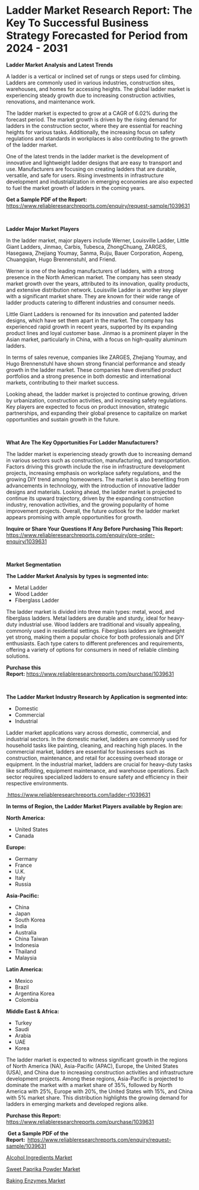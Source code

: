 <p><h1>Ladder Market Research Report: The Key To Successful Business Strategy Forecasted for Period from 2024 - 2031</h1></p><p><strong>Ladder Market Analysis and Latest Trends</strong></p>
<p><p>A ladder is a vertical or inclined set of rungs or steps used for climbing. Ladders are commonly used in various industries, construction sites, warehouses, and homes for accessing heights. The global ladder market is experiencing steady growth due to increasing construction activities, renovations, and maintenance work.</p><p>The ladder market is expected to grow at a CAGR of 6.02% during the forecast period. The market growth is driven by the rising demand for ladders in the construction sector, where they are essential for reaching heights for various tasks. Additionally, the increasing focus on safety regulations and standards in workplaces is also contributing to the growth of the ladder market.</p><p>One of the latest trends in the ladder market is the development of innovative and lightweight ladder designs that are easy to transport and use. Manufacturers are focusing on creating ladders that are durable, versatile, and safe for users. Rising investments in infrastructure development and industrialization in emerging economies are also expected to fuel the market growth of ladders in the coming years.</p></p>
<p><strong>Get a Sample PDF of the Report:&nbsp;</strong> <a href="https://www.reliableresearchreports.com/enquiry/request-sample/1039631">https://www.reliableresearchreports.com/enquiry/request-sample/1039631</a></p>
<p>&nbsp;</p>
<p><strong>Ladder Major Market Players</strong></p>
<p><p>In the ladder market, major players include Werner, Louisville Ladder, Little Giant Ladders, Jinmao, Carbis, Tubesca, ZhongChuang, ZARGES, Hasegawa, Zhejiang Youmay, Sanma, Ruiju, Bauer Corporation, Aopeng, Chuangqian, Hugo Brennenstuhl, and Friend. </p><p>Werner is one of the leading manufacturers of ladders, with a strong presence in the North American market. The company has seen steady market growth over the years, attributed to its innovation, quality products, and extensive distribution network. Louisville Ladder is another key player with a significant market share. They are known for their wide range of ladder products catering to different industries and consumer needs.</p><p>Little Giant Ladders is renowned for its innovation and patented ladder designs, which have set them apart in the market. The company has experienced rapid growth in recent years, supported by its expanding product lines and loyal customer base. Jinmao is a prominent player in the Asian market, particularly in China, with a focus on high-quality aluminum ladders. </p><p>In terms of sales revenue, companies like ZARGES, Zhejiang Youmay, and Hugo Brennenstuhl have shown strong financial performance and steady growth in the ladder market. These companies have diversified product portfolios and a strong presence in both domestic and international markets, contributing to their market success.</p><p>Looking ahead, the ladder market is projected to continue growing, driven by urbanization, construction activities, and increasing safety regulations. Key players are expected to focus on product innovation, strategic partnerships, and expanding their global presence to capitalize on market opportunities and sustain growth in the future.</p></p>
<p>&nbsp;</p>
<p><strong>What Are The Key Opportunities For Ladder Manufacturers?</strong></p>
<p><p>The ladder market is experiencing steady growth due to increasing demand in various sectors such as construction, manufacturing, and transportation. Factors driving this growth include the rise in infrastructure development projects, increasing emphasis on workplace safety regulations, and the growing DIY trend among homeowners. The market is also benefiting from advancements in technology, with the introduction of innovative ladder designs and materials. Looking ahead, the ladder market is projected to continue its upward trajectory, driven by the expanding construction industry, renovation activities, and the growing popularity of home improvement projects. Overall, the future outlook for the ladder market appears promising with ample opportunities for growth.</p></p>
<p><strong>Inquire or Share Your Questions If Any Before Purchasing This Report:</strong> <a href="https://www.reliableresearchreports.com/enquiry/pre-order-enquiry/1039631">https://www.reliableresearchreports.com/enquiry/pre-order-enquiry/1039631</a></p>
<p>&nbsp;</p>
<p><strong>Market Segmentation</strong></p>
<p><strong>The Ladder Market Analysis by types is segmented into:</strong></p>
<p><ul><li>Metal Ladder</li><li>Wood Ladder</li><li>Fiberglass Ladder</li></ul></p>
<p><p>The ladder market is divided into three main types: metal, wood, and fiberglass ladders. Metal ladders are durable and sturdy, ideal for heavy-duty industrial use. Wood ladders are traditional and visually appealing, commonly used in residential settings. Fiberglass ladders are lightweight yet strong, making them a popular choice for both professionals and DIY enthusiasts. Each type caters to different preferences and requirements, offering a variety of options for consumers in need of reliable climbing solutions.</p></p>
<p><strong>Purchase this Report:&nbsp;</strong><a href="https://www.reliableresearchreports.com/purchase/1039631">https://www.reliableresearchreports.com/purchase/1039631</a></p>
<p>&nbsp;</p>
<p><strong>The Ladder Market Industry Research by Application is segmented into:</strong></p>
<p><ul><li>Domestic</li><li>Commercial</li><li>Industrial</li></ul></p>
<p><p>Ladder market applications vary across domestic, commercial, and industrial sectors. In the domestic market, ladders are commonly used for household tasks like painting, cleaning, and reaching high places. In the commercial market, ladders are essential for businesses such as construction, maintenance, and retail for accessing overhead storage or equipment. In the industrial market, ladders are crucial for heavy-duty tasks like scaffolding, equipment maintenance, and warehouse operations. Each sector requires specialized ladders to ensure safety and efficiency in their respective environments.</p></p>
<p><a href="https://www.reliableresearchreports.com/ladder-r1039631">&nbsp;https://www.reliableresearchreports.com/ladder-r1039631</a></p>
<p><strong>In terms of Region, the Ladder Market Players available by Region are:</strong></p>
<p>
    <p> <strong> North America: </strong>
        <ul>
            <li>United States</li>
            <li>Canada</li>
        </ul>
        </p> 
    <p> <strong> Europe: </strong>
        <ul>
            <li>Germany</li>
            <li>France</li>
            <li>U.K.</li>
            <li>Italy</li>
            <li>Russia</li>
        </ul>
        </p> 
    <p> <strong> Asia-Pacific: </strong>
        <ul>
            <li>China</li>
            <li>Japan</li>
            <li>South Korea</li>
            <li>India</li>
            <li>Australia</li>
            <li>China Taiwan</li>
            <li>Indonesia</li>
            <li>Thailand</li>
            <li>Malaysia</li>
        </ul>
        </p> 
    <p> <strong> Latin America: </strong>
        <ul>
            <li>Mexico</li>
            <li>Brazil</li>
            <li>Argentina Korea</li>
            <li>Colombia</li>
        </ul>
        </p> 
    <p> <strong> Middle East & Africa: </strong>
        <ul>
            <li>Turkey</li>
            <li>Saudi</li>
            <li>Arabia</li>
            <li>UAE</li>
            <li>Korea</li>
        </ul>
    </p>
    </p>
<p><p>The ladder market is expected to witness significant growth in the regions of North America (NA), Asia-Pacific (APAC), Europe, the United States (USA), and China due to increasing construction activities and infrastructure development projects. Among these regions, Asia-Pacific is projected to dominate the market with a market share of 35%, followed by North America with 25%, Europe with 20%, the United States with 15%, and China with 5% market share. This distribution highlights the growing demand for ladders in emerging markets and developed regions alike.</p></p>
<p><strong>Purchase this Report: </strong><a href="https://www.reliableresearchreports.com/purchase/1039631">https://www.reliableresearchreports.com/purchase/1039631</a></p>
<p>&nbsp;<strong>Get a Sample PDF of the Report:&nbsp;&nbsp;</strong><a href="https://www.reliableresearchreports.com/enquiry/request-sample/1039631">https://www.reliableresearchreports.com/enquiry/request-sample/1039631</a></p>
<p><strong></strong></p>
<p><p><a href="https://medium.com/@tracey.powell674/global-alcohol-ingredients-market-size-share-analysis-by-product-type-by-application-by-5995915351cb">Alcohol Ingredients Market</a></p><p><a href="https://medium.com/@sloanlkins7856/market-forecast-global-sweet-paprika-powder-trends-and-impact-analysis-2024-2031-by-db773fdf33d4">Sweet Paprika Powder Market</a></p><p><a href="https://medium.com/@stevenlane654/insights-into-the-baking-enzymes-market-market-players-market-size-geographical-regions-and-c8746ad37ba5">Baking Enzymes Market</a></p></p>